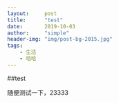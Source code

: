 ```yaml
---
layout:     post
title:      "test"
date:       2019-10-03
author:     "simple"
header-img: "img/post-bg-2015.jpg"
tags:
    - 生活
    - 哈哈
---
```



##test

随便测试一下，23333
